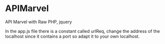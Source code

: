 # APIMarvel
API Marvel with Raw PHP, jquery


In the app.js file there is a constant called urlReq, change the address of the localhost since it contains a port so adapt it to your own localhost.
